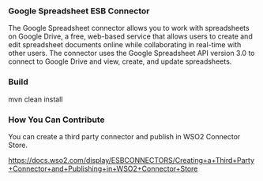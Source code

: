 ### Google Spreadsheet ESB Connector

The Google Spreadsheet connector allows you to work with spreadsheets on Google Drive, a free, web-based service that
allows users to create and edit spreadsheet documents online while collaborating in real-time with other users.
The connector uses the Google Spreadsheet API version 3.0 to connect to Google Drive and view, create, and update spreadsheets.

### Build

mvn clean install

### How You Can Contribute
You can create a third party connector and publish in WSO2 Connector Store.

https://docs.wso2.com/display/ESBCONNECTORS/Creating+a+Third+Party+Connector+and+Publishing+in+WSO2+Connector+Store
